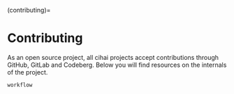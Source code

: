 (contributing)=

# Contributing

As an open source project, all cihai projects accept contributions through GitHub, GitLab and Codeberg. Below you will find
resources on the internals of the project.

```{toctree}
workflow
```
